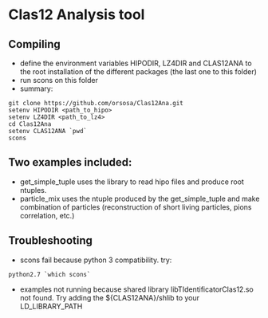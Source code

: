 # Clas12 Analysis tool
## Compiling
- define the environment variables HIPODIR, LZ4DIR and CLAS12ANA to the root installation of the different packages (the last one to this folder)
- run scons on this folder
- summary:
```
git clone https://github.com/orsosa/Clas12Ana.git
setenv HIPODIR <path_to_hipo>
setenv LZ4DIR <path_to_lz4>
cd Clas12Ana
setenv CLAS12ANA `pwd`
scons
```

## Two examples included:

- get_simple_tuple uses the library to read hipo files and produce root ntuples.
- particle_mix uses the ntuple produced by the get_simple_tuple and make combination of particles (reconstruction of short living particles, pions correlation, etc.)


## Troubleshooting
- scons fail because python 3 compatibility. try:
```
python2.7 `which scons`
```
- examples not running because shared library libTIdentificatorClas12.so not found. Try adding the ${CLAS12ANA}/shlib to your LD_LIBRARY_PATH
